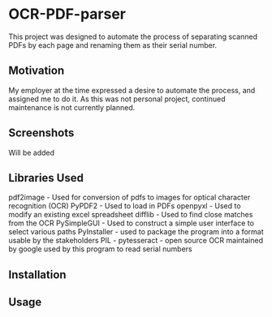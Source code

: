 # OCR-PDF-parser
This project was designed to automate the process of separating scanned PDFs by each page and renaming them as their serial number.
## Motivation
My employer at the time expressed a desire to automate the process, and assigned me to do it. As this was not personal project, continued maintenance is not currently planned.
## Screenshots

Will be added
## Libraries Used

pdf2image - Used for conversion of pdfs to images for optical character recognition (OCR)
PyPDF2 - Used to load in PDFs
openpyxl - Used to modify an existing excel spreadsheet
difflib - Used to find close matches from the OCR
PySimpleGUI - Used to construct a simple user interface to select various paths
PyInstaller - used to package the program into a format usable by the stakeholders
PIL - 
pytesseract - open source OCR maintained by google used by this program to read serial numbers

## Installation

## Usage


